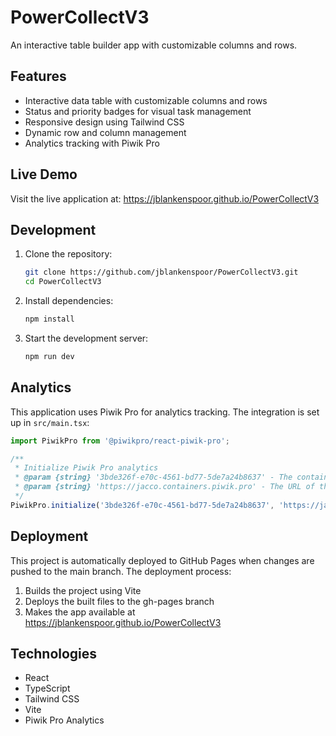 # PowerCollectV3

An interactive table builder app with customizable columns and rows.

## Features

- Interactive data table with customizable columns and rows
- Status and priority badges for visual task management
- Responsive design using Tailwind CSS
- Dynamic row and column management
- Analytics tracking with Piwik Pro

## Live Demo

Visit the live application at: https://jblankenspoor.github.io/PowerCollectV3

## Development

1. Clone the repository:
   ```bash
   git clone https://github.com/jblankenspoor/PowerCollectV3.git
   cd PowerCollectV3
   ```

2. Install dependencies:
   ```bash
   npm install
   ```

3. Start the development server:
   ```bash
   npm run dev
   ```

## Analytics

This application uses Piwik Pro for analytics tracking. The integration is set up in `src/main.tsx`:

```typescript
import PiwikPro from '@piwikpro/react-piwik-pro';

/**
 * Initialize Piwik Pro analytics
 * @param {string} '3bde326f-e70c-4561-bd77-5de7a24b8637' - The container ID for tracking
 * @param {string} 'https://jacco.containers.piwik.pro' - The URL of the Piwik Pro instance
 */
PiwikPro.initialize('3bde326f-e70c-4561-bd77-5de7a24b8637', 'https://jacco.containers.piwik.pro');
```

## Deployment

This project is automatically deployed to GitHub Pages when changes are pushed to the main branch. The deployment process:

1. Builds the project using Vite
2. Deploys the built files to the gh-pages branch
3. Makes the app available at https://jblankenspoor.github.io/PowerCollectV3

## Technologies

- React
- TypeScript
- Tailwind CSS
- Vite
- Piwik Pro Analytics
